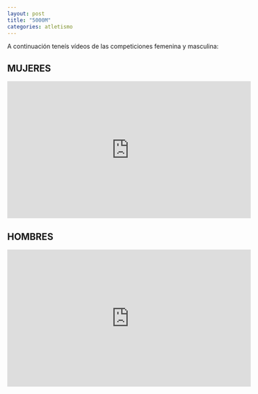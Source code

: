 ```yaml
---
layout: post
title: "5000M"
categories: atletismo
---
```


A continuación teneís vídeos de las competiciones femenina y masculina:

## MUJERES

<iframe width="560" height="315" src="https://www.youtube.com/embed/OWOjA8XPKcY" frameborder="0" allow="accelerometer; autoplay; encrypted-media; gyroscope; picture-in-picture" allowfullscreen></iframe>

## HOMBRES

<iframe width="560" height="315" src="https://www.youtube.com/embed/IC9Go4xVgdU" frameborder="0" allow="accelerometer; autoplay; encrypted-media; gyroscope; picture-in-picture" allowfullscreen></iframe>
